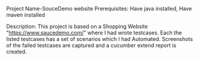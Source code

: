 Project Name-SouceDemo website
Prerequisites: Have java installed, Have maven installed

Description: This project is based on a Shopping Website "https://www.saucedemo.com/" where I had wrote testcases. Each the listed testcases has a set of scenarios which I had Automated. Screenshots of the failed testcases are captured and a cucumber extend report is created.
